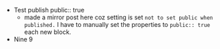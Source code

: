 - Test publish
  public:: true
	- made a mirror post here coz setting is set `not to set public when published.` I have to manually set the properties to `public:: true` each new block.
- Nine 9